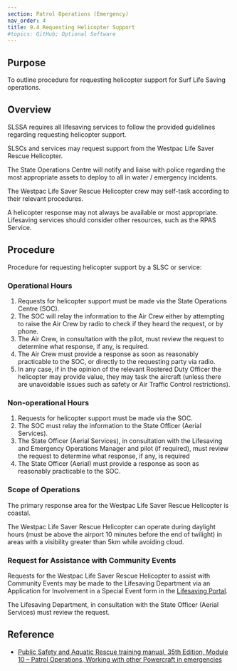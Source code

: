 ```yaml
---
section: Patrol Operations (Emergency)
nav_order: 4
title: 9.4 Requesting Helicopter Support
#topics: GitHub; Optional Software
---
```


## Purpose

To outline procedure for requesting helicopter support for Surf Life Saving operations.

## Overview

SLSSA requires all lifesaving services to follow the provided guidelines regarding requesting helicopter support.

SLSCs and services may request support from the Westpac Life Saver Rescue Helicopter.

The State Operations Centre will notify and liaise with police regarding the most appropriate assets to deploy to all in water / emergency incidents.

The Westpac Life Saver Rescue Helicopter crew may self-task according to their relevant procedures.

A helicopter response may not always be available or most appropriate. Lifesaving services should consider other resources, such as the RPAS Service.

## Procedure

Procedure for requesting helicopter support by a SLSC or service:

### Operational Hours

1. Requests for helicopter support must be made via the State Operations Centre (SOC).
2. The SOC will relay the information to the Air Crew either by attempting to raise the Air Crew by radio to check if they heard the request, or by phone.
3. The Air Crew, in consultation with the pilot, must review the request to determine what response, if any, is required.
4. The Air Crew must provide a response as soon as reasonably practicable to the SOC, or directly to the requesting party via radio.
5. In any case, if in the opinion of the relevant Rostered Duty Officer the helicopter may provide value, they may task the aircraft (unless there are unavoidable issues such as safety or Air Traffic Control restrictions).

### Non-operational Hours

1. Requests for helicopter support must be made via the SOC.
2. The SOC must relay the information to the State Officer (Aerial Services).
3. The State Officer (Aerial Services), in consultation with the Lifesaving and Emergency Operations Manager and pilot (if required), must review the request to determine what response, if any, is required
4. The State Officer (Aerial) must provide a response as soon as reasonably practicable to the SOC.

### Scope of Operations

The primary response area for the Westpac Life Saver Rescue Helicopter is coastal.

The Westpac Life Saver Rescue Helicopter can operate during daylight hours (must be above the airport 10 minutes before the end of twilight) in areas with a visibility greater than 5km while avoiding cloud.

### Request for Assistance with Community Events

Requests for the Westpac Life Saver Rescue Helicopter to assist with Community Events may be made to the Lifesaving Department via an Application for Involvement in a Special Event form in the [Lifesaving Portal](https://www.surflifesavingsa.com.au/portal).

The Lifesaving Department, in consultation with the State Officer (Aerial Services) must review the request.

## Reference

- [Public Safety and Aquatic Rescue training manual, 35th Edition, Module 10 – Patrol Operations, Working with other Powercraft in emergencies](https://members.sls.com.au/members/document_library/1/media/8571)
